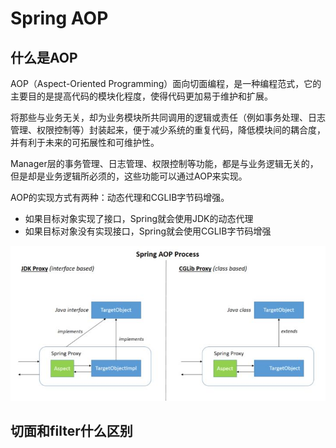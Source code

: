 # Spring AOP

## 什么是AOP

AOP（Aspect-Oriented Programming）面向切面编程，是一种编程范式，它的主要目的是提高代码的模块化程度，使得代码更加易于维护和扩展。

将那些与业务无关，却为业务模块所共同调用的逻辑或责任（例如事务处理、日志管理、权限控制等）封装起来，便于减少系统的重复代码，降低模块间的耦合度，并有利于未来的可拓展性和可维护性。

Manager层的事务管理、日志管理、权限控制等功能，都是与业务逻辑无关的，但是却是业务逻辑所必须的，这些功能可以通过AOP来实现。

AOP的实现方式有两种：动态代理和CGLIB字节码增强。
- 如果目标对象实现了接口，Spring就会使用JDK的动态代理
- 如果目标对象没有实现接口，Spring就会使用CGLIB字节码增强

![](img/SpringAOP/AOP%20Process.png)


## 切面和filter什么区别
